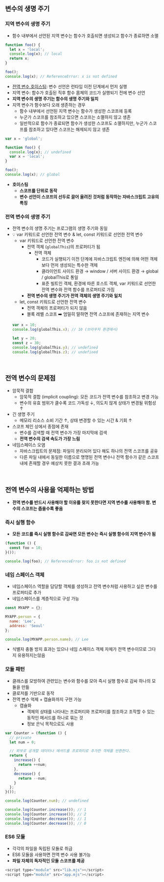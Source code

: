## 변수의 생명 주기
### 지역 변수의 생명 주기
- 함수 내부에서 선언된 지역 변수는 함수가 호출되면 생성되고 함수가 종료하면 소멸
```javascript
function foo() {
  let x = 'local';
  console.log(x); // local
  return x;
}

foo();
console.log(x); // ReferenceError: x is not defined
```
- [전역 변수 호이스팅](https://github.com/tjdux/javascript/blob/main/04%20%EB%B3%80%EC%88%98%20/01%20%EB%B3%80%EC%88%98%20%EC%84%A0%EC%96%B8%EC%9D%98%20%EC%8B%A4%ED%96%89%20%EC%8B%9C%EC%A0%90%EA%B3%BC%20%EB%B3%80%EC%88%98%20%ED%98%B8%EC%9D%B4%EC%8A%A4%ED%8C%85.md): 변수 선언은 런타임 이전 단계에서 먼저 실행
- 지역 변수: 함수가 호출된 직후 함수 몸체의 코드가 실행되기 전에 변수 선언
- **지역 변수의 생명 주기는 함수의 생명 주기와 일치**
- 지역 변수가 함수보다 오래 생존하는 경우
  - 함수 내부에서 선언된 지역 변수는 함수가 생성한 스코프에 등록
  - 누군가 스코프를 참조하고 있으면 스코프는 소멸하지 않고 생존
  - 일반적으로 함수가 종료되면 함수가 생성한 스코프도 소멸하지만, 누군가 스코프를 참조하고 있다면 스코프는 해제되지 않고 생존
```javascript
var x = 'global';

function foo() {
  console.log(x); // undefined
  var x = 'local';
}

foo();
console.log(x); // global
```
- **호이스팅**
  - **스코프를 단위로 동작**
  - **변수 선언이 스코프의 선두로 끌어 올려진 것처럼 동작하는 자바스크립트 고유의 특징**
### 전역 변수의 생명 주기
- 전역 변수의 생명 주기는 프로그램의 생명 주기와 동일
- 💡 var 키워드로 선언한 전역 변수 & let, const 키워드로 선언한 전역 변수
  - var 키워드로 선언한 전역 변수
    - 전역 객체 (`globalThis`)의 프로퍼티가 됨
      - 전역 객체
        - 코드가 실행되기 이전 단계에 자바스크립트 엔진에 의해 어떤 객체보다 먼저 생성되는 특수한 객체
        - 클라이언트 사이드 환경 → window / 서버 사이드 환경 → global / globalThis로 통일
        - 표준 빌트인 객체, 환경에 따른 호스트 객체, var 키워드로 선언한 전역 변수와 전역 함수를 프로퍼티로 가짐 
    - **전역 변수의 생명 주기가 전역 객체의 생명 주기와 일치**
  - let, const 키워드로 선언한 전역 변수
    - 전역 객체의 프로퍼티가 되지 않음
    - 블록 레벨 스코프 ➡️ 엄밀히 말하면 전역 스코프에 존재하는 지역 변수 
  ```javascript
  var x = 10;
  console.log(globalThis.x); // 10 (브라우저 환경에서)

  let y = 20;
  const z = 30;
  console.log(globalThis.y); // undefined
  console.log(globalThis.z); // undefined
  ```
<br/>

## 전역 변수의 문제점
- 암묵적 결합
  - 암묵적 결합 (implicit coupling): 모든 코드가 전역 변수를 참조하고 변경 가능
  - 변수의 유효 범위가 클수록 코드 가독성 ↓, 의도치 않게 상태가 변경될 위험성 ↑
- 긴 생명 주기
  - 메모리 리소스 소비 기간 ↑, 상태 변경할 수 있는 시간 & 기회 ↑
- 스코프 체인 상에서 종점에 존재
  - 변수를 검색할 때 전역 변수가 가장 마지막에 검색
  - **전역 변수의 검색 속도가 가장 느림**
- 네임스페이스 오염
  - 자바스크립트의 문제점: 파일이 분리되어 있다 해도 하나의 전역 스코프를 공유
  - 다른 파일 내에서 동일한 이름으로 명명된 전역 변수나 전역 함수가 같은 스코프 내에 존재할 경우 예상치 못한 결과 초래 가능
<br/>

## 전역 변수의 사용을 억제하는 방법
- **전역 변수를 반드시 사용해야 할 이유를 찾지 못한다면 지역 변수를 사용해야 함. 변수의 스코프는 좁을수록 좋음**
### 즉시 실행 함수
- **모든 코드를 즉시 실행 함수로 감싸면 모든 변수는 즉시 실행 함수의 지역 변수가 됨**
```javascript
(function () {
  const foo = 10;
}());

console.log(foo); // ReferenceError: foo is not defined
```
### 네임 스페이스 객체
- 네임스페이스 역할을 담당할 객체를 생성하고 전역 변수처럼 사용하고 싶은 변수를 프로퍼티로 추가
- 네임스페이스를 계층적으로 구성 가능
```javascript
const MYAPP = {};

MYAPP.person = {
  name: 'Lee',
  address: 'Seoul'
};

console.log(MYAPP.person.name); // Lee
```
- 식별자 충돌 방지 효과는 있으나 네임 스페이스 객체 자체가 전역 변수이므로 그다지 유용하지는않음
### 모듈 패턴
- 클래스를 모방하여 관련있는 변수와 함수를 모아 즉시 실행 함수로 감싸 하나의 모듈을 만듦
- 클로저를 기반으로 동작
- 전역 변수 억제 + 캡슐화까지 구현 가능
  - 캡슐화
    - 객체의 상태를 나타내는 프로퍼티와 프로퍼티를 참조하고 조작할 수 있는 동작인 메서드를 하나로 묶는 것
    - 정보 은닉 목적으로도 사용
```javascript
var Counter = (function () {
  // private
  let num = 0;

  // 외부로 공개할 데이터나 메서드를 프로퍼티로 추가한 객체를 반환한다.
  return {
    increase() {
      return ++num;
    },
    decrease() {
      return --num;
    }
  };
}());

console.log(Counter.num); // undefined

console.log(Counter.increase()); // 1
console.log(Counter.increase()); // 2
console.log(Counter.decrease()); // 1
console.log(Counter.decrease()); // 0
```
### ES6 모듈
- 각각의 파일을 독립된 모듈로 취급 
- ES6 모듈을 사용하면 전역 변수 사용 불가능
- **파일 자체의 독자적인 모듈 스코프를 제공**
```javascript
<script type="module" src="lib.mjs"></script>
<script type="module" src="app.mjs"></script>
```
